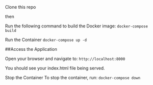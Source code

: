Clone this repo

then

Run the following command to build the Docker image:
```docker-compose build```

Run the Container
```docker-compose up -d```

##Access the Application

Open your browser and navigate to:
```http://localhost:8000```

You should see your index.html file being served.

Stop the Container
To stop the container, run:
```docker-compose down```
